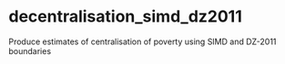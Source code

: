# decentralisation_simd_dz2011
Produce estimates of centralisation of poverty using SIMD and DZ-2011 boundaries
